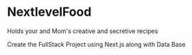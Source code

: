 # NextlevelFood
Holds your and Mom's creative and secretive recipes 


Create the FullStack Project using Next.js along with Data Base
